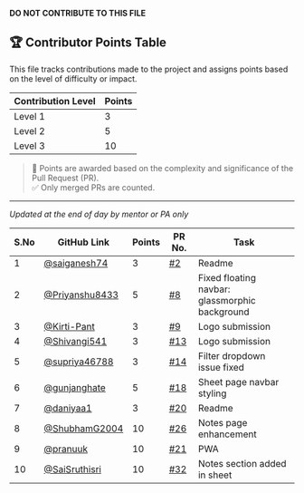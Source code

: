 **DO NOT CONTRIBUTE TO THIS FILE**

## 🏆 Contributor Points Table

This file tracks contributions made to the project and assigns points based on the level of difficulty or impact.

| Contribution Level | Points |
|--------------------|--------|
| Level 1            | 3      |
| Level 2            | 5      |
| Level 3            | 10     |


> 📌 Points are awarded based on the complexity and significance of the Pull Request (PR).  
> ✅ Only merged PRs are counted.

---

_Updated at the end of day by mentor or PA only_

| S.No | GitHub Link | Points | PR No. | Task |
|------|-------------|--------|--------|------|
| 1 | [@saiganesh74](https://github.com/saiganesh74) | 3 | [#2](https://github.com/saumyayadav25/cpp-dsa-sheet-testing/pull/2) | Readme |
| 2 | [@Priyanshu8433](https://github.com/Priyanshu8433) | 5 | [#8](https://github.com/saumyayadav25/cpp-dsa-sheet-testing/pull/8) | Fixed floating navbar: glassmorphic background |
| 3 | [@Kirti-Pant](https://github.com/Kirti-Pant) | 3 | [#9](https://github.com/saumyayadav25/cpp-dsa-sheet-testing/pull/9) | Logo submission |
| 4 | [@Shivangi541](https://github.com/Shivangi541) | 3 | [#13](https://github.com/saumyayadav25/cpp-dsa-sheet-testing/pull/13) | Logo submission |
| 5 | [@supriya46788](https://github.com/supriya46788) | 3 | [#14](https://github.com/saumyayadav25/cpp-dsa-sheet-testing/pull/14) | Filter dropdown issue fixed |
| 6 | [@gunjanghate](https://github.com/gunjanghate) | 5 | [#18](https://github.com/saumyayadav25/cpp-dsa-sheet-testing/pull/18) | Sheet page navbar styling |
| 7 | [@daniyaa1](https://github.com/daniyaa1) | 3 | [#20](https://github.com/saumyayadav25/cpp-dsa-sheet-testing/pull/20) | Readme |
| 8 | [@ShubhamG2004](https://github.com/ShubhamG2004) | 10 | [#26](https://github.com/saumyayadav25/cpp-dsa-sheet-testing/pull/26) | Notes page enhancement |
| 9 | [@pranuuk](https://github.com/pranuuk) | 10 | [#21](https://github.com/saumyayadav25/cpp-dsa-sheet-testing/pull/21) | PWA |
| 10 | [@SaiSruthisri](https://github.com/SaiSruthisri) | 10 | [#32](https://github.com/saumyayadav25/cpp-dsa-sheet-testing/pull/32) | Notes section added in sheet |

